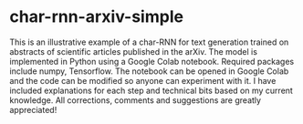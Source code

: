 # char-rnn-arxiv-simple
This is an illustrative example of a char-RNN for text generation trained on abstracts of scientific articles published in the arXiv. The model is implemented in Python using a Google Colab notebook. Required packages include numpy, Tensorflow. The notebook can be opened in Google Colab and the code can be modified so anyone can experiment with it. I have included explanations for each step and technical bits based on my current knowledge. All corrections, comments and suggestions are greatly appreciated!
